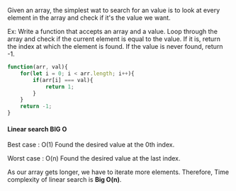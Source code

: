 Given an array, the simplest wat to search for an value is to look at every element in the array and check if it's the value we want. 

Ex:
Write a function that accepts an array and a value.
Loop through the array and check if the current element is equal to the value.
If it is, return the index at which the element is found.
If the value is never found, return -1.
```js
function(arr, val){
	for(let i = 0; i < arr.length; i++){
		if(arr[i] === val){
			return 1;
		}
	}
	return -1;
}
```

#### Linear search BIG O
Best case : O(1)
Found the desired value at the 0th index.

Worst case : O(n) 
Found the desired value at the last index.

As our array gets longer, we have to iterate more elements.
Therefore, Time complexity of linear search is **Big O(n)**.
